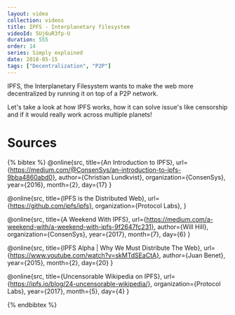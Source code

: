 ```yaml
---
layout: video
collection: videos
title: IPFS - Interplanetary filesystem
videoId: 5Uj6uR3fp-U
duration: 555
order: 14
series: Simply explained
date: 2018-05-15
tags: ["Decentralization", "P2P"]
---
```


IPFS, the Interplanetary Filesystem wants to make the web more decentralized by running it on top of a P2P network. 

Let's take a look at how IPFS works, how it can solve issue's like censorship and if it would really work across multiple planets!

# Sources
{% bibtex %}
@online{src,
    title={An Introduction to IPFS},
    url={https://medium.com/@ConsenSys/an-introduction-to-ipfs-9bba4860abd0},
    author={Christian Lundkvist},
    organization={ConsenSys},
    year={2016},
    month={2},
    day={17}
}

@online{src,
    title={IPFS is the Distributed Web},
    url={https://github.com/ipfs/ipfs},
    organization={Protocol Labs},
}

@online{src,
    title={A Weekend With IPFS},
    url={https://medium.com/a-weekend-with/a-weekend-with-ipfs-9f2647fc231},
    author={Will Hill},
    organization={ConsenSys},
    year={2017},
    month={7},
    day={6}
}

@online{src,
    title={IPFS Alpha | Why We Must Distribute The Web},
    url={https://www.youtube.com/watch?v=skMTdSEaCtA},
    author={Juan Benet},
    year={2015},
    month={2},
    day={20}
}

@online{src,
    title={Uncensorable Wikipedia on IPFS},
    url={https://ipfs.io/blog/24-uncensorable-wikipedia/},
    organization={Protocol Labs},
    year={2017},
    month={5},
    day={4}
}

{% endbibtex %}